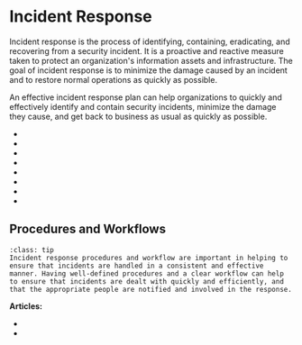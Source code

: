 # Incident Response

Incident response is the process of identifying, containing, eradicating, and recovering from a security incident. It is a proactive and reactive measure taken to protect an organization's information assets and infrastructure. The goal of incident response is to minimize the damage caused by an incident and to restore normal operations as quickly as possible. 

An effective incident response plan can help organizations to quickly and effectively identify and contain security incidents, minimize the damage they cause, and get back to business as usual as quickly as possible.

* [](why-do-we-do-incident-response)
* [](what-role-does-incident-handling-play-when-a-cyber-attack-occurs)
* [](pre-incident-preparation-for-a-smoother-incident-response-process)
* [](what-will-i-do-as-an-incident-responder)
* [](what-is-an-incident-response-toolkit)
* [](agentless-log-collection-microsoft-wec-and-wef)
* [](an-overview-of-a-data-breach-its-causes-recovery-and-remediation-techniques)
* [](common-methods-an-adversary-may-adopt-to-cover-their-tracks)

## Procedures and Workflows

```{admonition} What is a procedure and a workflow and why are they important?
:class: tip
Incident response procedures and workflow are important in helping to ensure that incidents are handled in a consistent and effective manner. Having well-defined procedures and a clear workflow can help to ensure that incidents are dealt with quickly and efficiently, and that the appropriate people are notified and involved in the response.
```

**Articles:**

* [](a-short-introduction-to-writing-incident-response-playbooks)
* [](cyber-incident-checklists)